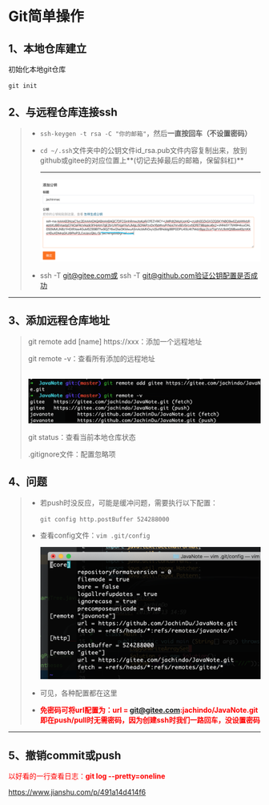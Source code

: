 # Git简单操作

## 1、本地仓库建立

初始化本地git仓库

`git init`

## 2、与远程仓库连接ssh

> - `ssh-keygen -t rsa -C "你的邮箱"`，然后**一直按回车（不设置密码）**
>
> - `cd ~/.ssh`文件夹中的公钥文件id_rsa.pub文件内容复制出来，放到github或gitee的对应位置上**(切记去掉最后的邮箱，保留斜杠)**
>
>   ------
>
>   ![image-20200127173852621](PicSource/image-20200127173852621.png)
>
> - ssh -T git@gitee.com或 ssh -T git@github.com验证公钥配置是否成功

------





## 3、添加远程仓库地址

> git remote add [name] https://xxx：添加一个远程地址
>
> git remote -v：查看所有添加的远程地址
>
> ​	![image-20200127172447722](PicSource/image-20200127172447722.png)
>
> git status：查看当前本地仓库状态
>
> .gitignore文件：配置忽略项



## 4、问题

> - 若push时没反应，可能是缓冲问题，需要执行以下配置：
>
>   `git config http.postBuffer 524288000`
>
> - 查看config文件：`vim .git/config`
>
>   ![image-20200127174856166](PicSource/image-20200127174856166.png)
>
> - 可见，各种配置都在这里
>
> - <font color='red'>**免密码可将url配置为：url = git@gitee.com:jachindo/JavaNote.git即在push/pull时无需密码，因为创建ssh时我们一路回车，没设置密码**</font>

------

## 5、撤销commit或push

<font color='red'>以好看的一行查看日志：**git log --pretty=oneline**</font>



https://www.jianshu.com/p/491a14d414f6